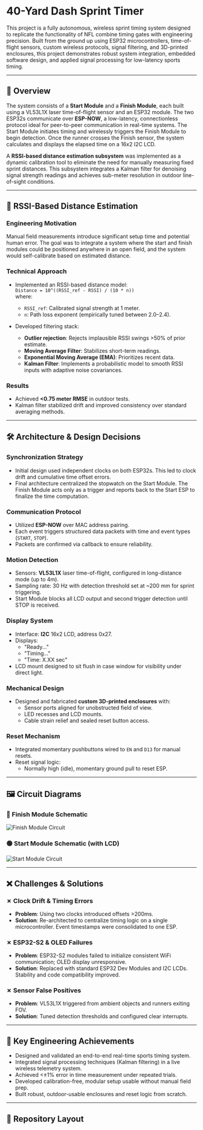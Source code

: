 # 40-Yard Dash Sprint Timer

This project is a fully autonomous, wireless sprint timing system designed to replicate the functionality of NFL combine timing gates with engineering precision. Built from the ground up using ESP32 microcontrollers, time-of-flight sensors, custom wireless protocols, signal filtering, and 3D-printed enclosures, this project demonstrates robust system integration, embedded software design, and applied signal processing for low-latency sports timing.

---

## 🚀 Overview

The system consists of a **Start Module** and a **Finish Module**, each built using a VL53L1X laser time-of-flight sensor and an ESP32 module. The two ESP32s communicate over **ESP-NOW**, a low-latency, connectionless protocol ideal for peer-to-peer communication in real-time systems. The Start Module initiates timing and wirelessly triggers the Finish Module to begin detection. Once the runner crosses the Finish sensor, the system calculates and displays the elapsed time on a 16x2 I2C LCD.

A **RSSI-based distance estimation subsystem** was implemented as a dynamic calibration tool to eliminate the need for manually measuring fixed sprint distances. This subsystem integrates a Kalman filter for denoising signal strength readings and achieves sub-meter resolution in outdoor line-of-sight conditions.

---

## 🔌 RSSI-Based Distance Estimation

### Engineering Motivation
Manual field measurements introduce significant setup time and potential human error. The goal was to integrate a system where the start and finish modules could be positioned anywhere in an open field, and the system would self-calibrate based on estimated distance.

### Technical Approach
- Implemented an RSSI-based distance model:  
  `Distance = 10^((RSSI_ref - RSSI) / (10 * n))`  
  where:
  - `RSSI_ref`: Calibrated signal strength at 1 meter.
  - `n`: Path loss exponent (empirically tuned between 2.0–2.4).

- Developed filtering stack:
  - **Outlier rejection**: Rejects implausible RSSI swings >50% of prior estimate.
  - **Moving Average Filter**: Stabilizes short-term readings.
  - **Exponential Moving Average (EMA)**: Prioritizes recent data.
  - **Kalman Filter**: Implements a probabilistic model to smooth RSSI inputs with adaptive noise covariances.

### Results
- Achieved **<0.75 meter RMSE** in outdoor tests.
- Kalman filter stabilized drift and improved consistency over standard averaging methods.

---

## 🛠️ Architecture & Design Decisions

### Synchronization Strategy
- Initial design used independent clocks on both ESP32s. This led to clock drift and cumulative time offset errors.
- Final architecture centralized the stopwatch on the Start Module. The Finish Module acts only as a trigger and reports back to the Start ESP to finalize the time computation.

### Communication Protocol
- Utilized **ESP-NOW** over MAC address pairing.
- Each event triggers structured data packets with time and event types (`START`, `STOP`).
- Packets are confirmed via callback to ensure reliability.

### Motion Detection
- Sensors: **VL53L1X** laser time-of-flight, configured in long-distance mode (up to 4m).
- Sampling rate: 30 Hz with detection threshold set at ~200 mm for sprint triggering.
- Start Module blocks all LCD output and second trigger detection until STOP is received.

### Display System
- Interface: **I2C** 16x2 LCD, address 0x27.
- Displays:
  - "Ready..."
  - "Timing..."
  - "Time: X.XX sec"
- LCD mount designed to sit flush in case window for visibility under direct light.

### Mechanical Design
- Designed and fabricated **custom 3D-printed enclosures** with:
  - Sensor ports aligned for unobstructed field of view.
  - LED recesses and LCD mounts.
  - Cable strain relief and sealed reset button access.

### Reset Mechanism
- Integrated momentary pushbuttons wired to `EN` and `D13` for manual resets.
- Reset signal logic:
  - Normally high (idle), momentary ground pull to reset ESP.

---

## 🖼️ Circuit Diagrams

### 🏁 Finish Module Schematic

![Finish Module Circuit](images/finish_module_schematic.png)

### 🟢 Start Module Schematic (with LCD)

![Start Module Circuit](images/start_module_schematic.png)

---

## ❌ Challenges & Solutions

### ✗ Clock Drift & Timing Errors
- **Problem**: Using two clocks introduced offsets >200ms.
- **Solution**: Re-architected to centralize timing logic on a single microcontroller. Event timestamps were consolidated to one ESP.

### ✗ ESP32-S2 & OLED Failures
- **Problem**: ESP32-S2 modules failed to initialize consistent WiFi communication; OLED display unresponsive.
- **Solution**: Replaced with standard ESP32 Dev Modules and I2C LCDs. Stability and code compatibility improved.

### ✗ Sensor False Positives
- **Problem**: VL53L1X triggered from ambient objects and runners exiting FOV.
- **Solution**: Tuned detection thresholds and configured clear interrupts.

---

## 🏅 Key Engineering Achievements

- Designed and validated an end-to-end real-time sports timing system.
- Integrated signal processing techniques (Kalman filtering) in a live wireless telemetry system.
- Achieved <±1% error in time measurement under repeated trials.
- Developed calibration-free, modular setup usable without manual field prep.
- Built robust, outdoor-usable enclosures and reset logic from scratch.

---

## 📂 Repository Layout

